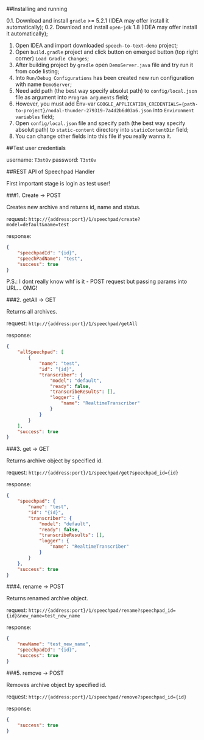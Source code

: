 ##Installing and running

0.1. Download and install `gradle` >= 5.2.1 (IDEA may offer install it automatically);
0.2. Download and install `open-jdk` 1.8 (IDEA may offer install it automatically);
1. Open IDEA and import downloaded `speech-to-text-demo` project;
2. Open `build.gradle` project and click button on emerged button (top right corner) `Load Gradle Changes`;
3. After building project by `gradle` open `DemoServer.java` file and try run it from code listing;
4. Into `Run/Debug Configurations` has been created new run configuration with name `DemoServer`;
5. Need add path (the best way specify absolut path) to `config/local.json` file as argument into `Program arguments` field;
6. However, you must add Env-var `GOOGLE_APPLICATION_CREDENTIALS={path-to-project}/nodal-thunder-279319-7a4d2b6d03a6.json` into `Environment variables` field;
7. Open `config/local.json` file and specify path (the best way specify absolut path) to `static-content` directory into `staticContentDir` field;
8. You can change other fields into this file if you really wanna it.


##Test user credentials

username: `T3st0v`
password: `T3st0v`


##REST API of Speechpad Handler

First important stage is login as test user!

###1. Create -> POST 

Creates new archive and returns id, name and status. 

request:
`http://{address:port}/1/speechpad/create?model=default&name=test`

response:
```json
{
    "speechpadId": "{id}",
    "speechPadName": "test",
    "success": true
}
```

P.S.: I dont really know whf is it - POST request but passing params into URL... OMG!

###2. getAll -> GET

Returns all archives.

request:
`http://{address:port}/1/speechpad/getAll`

response:

```json
{
	"allSpeechpad": [
		{
			"name": "test",
			"id": "{id}",
			"transcriber": {
				"model": "default",
				"ready": false,
				"transcribeResults": [],
				"logger": {
					"name": "RealtimeTranscriber"
				}
			}
		}
	],
	"success": true
}
```

###3. get -> GET

Returns archive object by specified id.

request:
`http://{address:port}/1/speechpad/get?speechpad_id={id}`

response:
```json
{
	"speechpad": {
		"name": "test",
		"id": "{id}",
		"transcriber": {
			"model": "default",
			"ready": false,
			"transcribeResults": [],
			"logger": {
				"name": "RealtimeTranscriber"
			}
		}
	},
	"success": true
}
```

###4. rename -> POST

Returns renamed archive object.

request:
`http://{address:port}/1/speechpad/rename?speechpad_id={id}&new_name=test_new_name`

response:
```json
{
	"newName": "test_new_name",
	"speechpadId": "{id}",
	"success": true
}
```

###5. remove -> POST

Removes archive object by specified id.

request:
`http://{address:port}/1/speechpad/remove?speechpad_id={id}`

response:
```json
{
	"success": true
}
```
